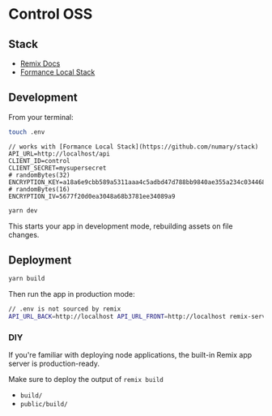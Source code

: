 # Control OSS

## Stack

- [Remix Docs](https://remix.run/docs)
- [Formance Local Stack](https://github.com/numary/stack)

## Development

From your terminal:

```sh
touch .env
```

```
// works with [Formance Local Stack](https://github.com/numary/stack)
API_URL=http://localhost/api
CLIENT_ID=control
CLIENT_SECRET=mysupersecret
# randomBytes(32)
ENCRYPTION_KEY=a18a6e9cbb589a5311aaa4c5adbd47d788bb9840ae355a234c0344687c595be4
# randomBytes(16)
ENCRYPTION_IV=5677f20d0ea3048a68b3781ee34089a9
```

```sh
yarn dev
```

This starts your app in development mode, rebuilding assets on file changes.

## Deployment

```sh
yarn build
```

Then run the app in production mode:

```sh
// .env is not sourced by remix
API_URL_BACK=http://localhost API_URL_FRONT=http://localhost remix-serve build
```

### DIY

If you're familiar with deploying node applications, the built-in Remix app server is production-ready.

Make sure to deploy the output of `remix build`

- `build/`
- `public/build/`